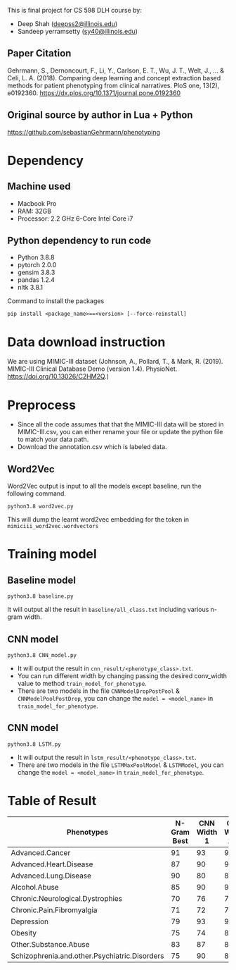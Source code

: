 This is final project for CS 598 DLH course by:
- Deep Shah (deepss2@illinois.edu)
- Sandeep yerramsetty (sy40@illinois.edu)

## Paper Citation
Gehrmann, S., Dernoncourt, F., Li, Y., Carlson, E. T., Wu, J. T., Welt, J., ... & Celi, L. A. (2018). Comparing deep learning and concept extraction based methods for patient phenotyping from clinical narratives. PloS one, 13(2), e0192360. https://dx.plos.org/10.1371/journal.pone.0192360

## Original source by author in Lua + Python
https://github.com/sebastianGehrmann/phenotyping

# Dependency
## Machine used
* Macbook Pro
* RAM: 32GB
* Processor: 2.2 GHz 6-Core Intel Core i7

## Python dependency to run code
* Python 3.8.8
* pytorch 2.0.0
* gensim 3.8.3
* pandas 1.2.4
* nltk 3.8.1

Command to install the packages
```
pip install <package_name>==<version> [--force-reinstall]
```

# Data download instruction
We are using MIMIC-III dataset (Johnson, A., Pollard, T., & Mark, R. (2019). MIMIC-III Clinical Database Demo (version 1.4). PhysioNet. https://doi.org/10.13026/C2HM2Q.)

# Preprocess
* Since all the code assumes that that the MIMIC-III data will be stored in MIMIC-III.csv, you can either rename your file or update the python file to match your data path.
* Download the annotation.csv which is labeled data.
## Word2Vec
Word2Vec output is input to all the models except baseline, run the following command.
```
python3.8 word2vec.py
```
This will dump the learnt word2vec embedding for the token in `mimiciii_word2vec.wordvectors`

# Training model
## Baseline model
```
python3.8 baseline.py
```
It will output all the result in `baseline/all_class.txt` including various n-gram width.

## CNN model
```
python3.8 CNN_model.py
```
* It will output the result in `cnn_result/<phenotype_class>.txt`.
* You can run different width by changing passing the desired conv_width value to method `train_model_for_phenotype`.
* There are two models in the file `CNNModelDropPostPool` & `CNNModelPoolPostDrop`, you can change the `model = <model_name>` in `train_model_for_phenotype`.

## CNN model
```
python3.8 LSTM.py
```
* It will output the result in `lstm_result/<phenotype_class>.txt`.
* There are two models in the file `LSTMMaxPoolModel` & `LSTMModel`, you can change the `model = <model_name>` in `train_model_for_phenotype`.

# Table of Result
Phenotypes | N-Gram Best | CNN Width 1 | CNN Width 1-2
------------ | ------------ | ------------ | ------------
Advanced.Cancer | 91 | 93 | 96
Advanced.Heart.Disease | 87 | 90 | 93
Advanced.Lung.Disease | 90 | 80 | 86
Alcohol.Abuse | 85 | 90 | 93
Chronic.Neurological.Dystrophies | 70 | 76 | 79
Chronic.Pain.Fibromyalgia | 71 | 72 | 76
Depression | 79 | 93 | 95
Obesity | 75 | 74 | 84
Other.Substance.Abuse | 83 | 87 | 88
Schizophrenia.and.other.Psychiatric.Disorders | 75 | 90 | 89
